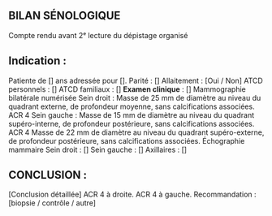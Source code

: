 ## BILAN SÉNOLOGIQUE
Compte rendu avant 2ᵉ lecture du dépistage organisé

## Indication :
Patiente de [] ans adressée pour [].
Parité : []
Allaitement : [Oui / Non]
ATCD personnels : []
ATCD familiaux : []
**Examen clinique** : []
Mammographie bilatérale numérisée
Sein droit :
Masse de 25 mm de diamètre au niveau du quadrant externe, de profondeur moyenne, sans calcifications associées. ACR 4
Sein gauche :
Masse de 15 mm de diamètre au niveau du quadrant supéro-interne, de profondeur postérieure, sans calcifications associées. ACR 4
Masse de 22 mm de diamètre au niveau du quadrant supéro-externe, de profondeur postérieure, sans calcifications associées.
Échographie mammaire
Sein droit :
[]
Sein gauche :
[]
Axillaires : []

## CONCLUSION :
[Conclusion détaillée]
ACR 4 à droite.
ACR 4 à gauche.
Recommandation : [biopsie / contrôle / autre]
